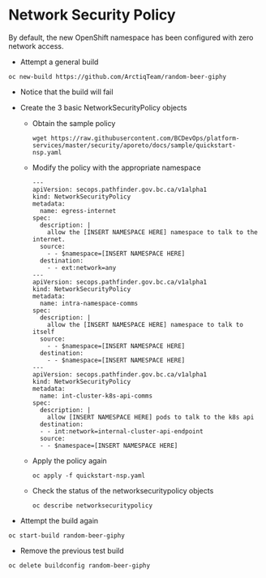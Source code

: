 # Network Security Policy
By default, the new OpenShift namespace has been configured with zero network access. 

- Attempt a general build

```
oc new-build https://github.com/ArctiqTeam/random-beer-giphy
```

- Notice that the build will fail

- Create the 3 basic NetworkSecurityPolicy objects
  - Obtain the sample policy
    
    ```
    wget https://raw.githubusercontent.com/BCDevOps/platform-services/master/security/aporeto/docs/sample/quickstart-nsp.yaml
    ```

  - Modify the policy with the appropriate namespace

    ```
    ---
    apiVersion: secops.pathfinder.gov.bc.ca/v1alpha1
    kind: NetworkSecurityPolicy
    metadata:
      name: egress-internet
    spec:
      description: |
        allow the [INSERT NAMESPACE HERE] namespace to talk to the internet.
      source:
        - - $namespace=[INSERT NAMESPACE HERE]
      destination:
        - - ext:network=any
    ---
    apiVersion: secops.pathfinder.gov.bc.ca/v1alpha1
    kind: NetworkSecurityPolicy
    metadata:
      name: intra-namespace-comms
    spec:
      description: |
        allow the [INSERT NAMESPACE HERE] namespace to talk to itself
      source:
        - - $namespace=[INSERT NAMESPACE HERE]
      destination:
        - - $namespace=[INSERT NAMESPACE HERE]
    ---
    apiVersion: secops.pathfinder.gov.bc.ca/v1alpha1
    kind: NetworkSecurityPolicy
    metadata:
      name: int-cluster-k8s-api-comms
    spec:
      description: |
        allow [INSERT NAMESPACE HERE] pods to talk to the k8s api
      destination:
      - - int:network=internal-cluster-api-endpoint
      source:
      - - $namespace=[INSERT NAMESPACE HERE]

    ```
  - Apply the policy again

    ```
    oc apply -f quickstart-nsp.yaml
    ```

  - Check the status of the networksecuritypolicy objects
    
    ```
    oc describe networksecuritypolicy
    ```

- Attempt the build again

```
oc start-build random-beer-giphy
```

- Remove the previous test build

```
oc delete buildconfig random-beer-giphy
```
